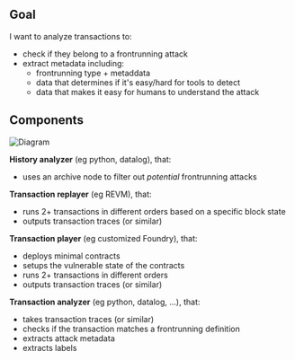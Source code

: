 ## Goal

I want to analyze transactions to:
- check if they belong to a frontrunning attack
- extract metadata including:
    - frontrunning type + metaddata
    - data that determines if it's easy/hard for tools to detect
    - data that makes it easy for humans to understand the attack

## Components

![Diagram](http://www.plantuml.com/plantuml/png/RLBBRW8n3BpdAonESDW_g2eGekgX3uGgBhHQcQm5KKEoSap5zkiRaWRORWzHdF5uDBOp3O8inuDL3GfkCH2CPgptvelWnJVqxiOBDZll9YF009XJjOifjNaqGJntW0vjzqtySQRiCrWNK6tU65r0BSOxO6ejTiHHTxLOFqzIIG7xr9wgdAw2DrON9nF4k1sSeK0Iekwhx8cXnPOuPDVqoweBgo-1XzOIh8_M4UFMnfxdtWcZbf3ATNdr_LqQUV17rt2NUyceKceyWTLoVhv6Io_anA05547zcMNbgXKIRPQI43GvPECJAHVK1KkyQ4BJHIE62Nt2BTcCsXGgTRijg9ATUE2kgkw7Q_eBG6JrFQh17F_XtBwWkgus1rcss5Pbiabeq6if62Q6Ilc6glTHBd4cbxbCoJNnn_y0)

**History analyzer** (eg python, datalog), that:
- uses an archive node to filter out *potential* frontrunning attacks

**Transaction replayer** (eg REVM), that:
- runs 2+ transactions in different orders based on a specific block state
- outputs transaction traces (or similar)

**Transaction player** (eg customized Foundry), that:
- deploys minimal contracts
- setups the vulnerable state of the contracts
- runs 2+ transactions in different orders
- outputs transaction traces (or similar)

**Transaction analyzer** (eg python, datalog, ...), that:
- takes transaction traces (or similar)
- checks if the transaction matches a frontrunning definition
- extracts attack metadata
- extracts labels
